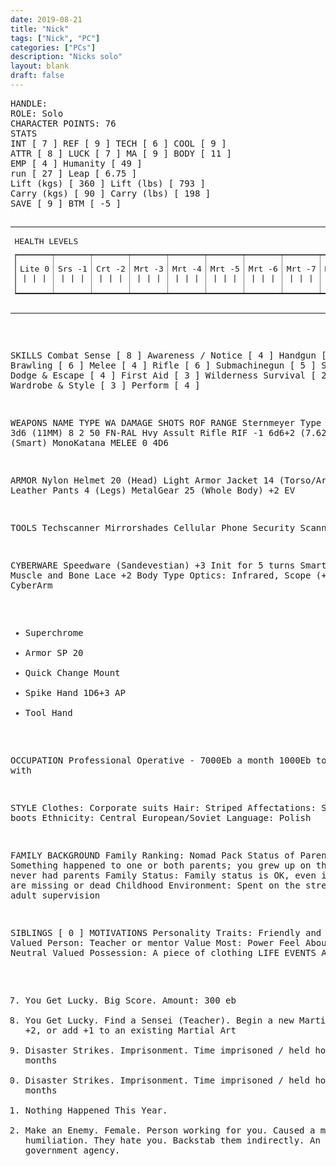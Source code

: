 ```yaml
---
date: 2019-08-21
title: "Nick"
tags: ["Nick", "PC"]
categories: ["PCs"]
description: "Nicks solo"
layout: blank
draft: false
---
```


<pre>
HANDLE: 
ROLE: Solo
CHARACTER POINTS: 76
STATS
INT [ 7 ] REF [ 9 ] TECH [ 6 ] COOL [ 9 ]
ATTR [ 8 ] LUCK [ 7 ] MA [ 9 ] BODY [ 11 ]
EMP [ 4 ] Humanity [ 49 ]
run [ 27 ] Leap [ 6.75 ]
Lift (kgs) [ 360 ] Lift (lbs) [ 793 ]
Carry (kgs) [ 90 ] Carry (lbs) [ 198 ]
SAVE [ 9 ] BTM [ -5 ]

<table>
<tr><td colspan="3"><pre>HEALTH LEVELS<br><table border="1" cellpadding="0" cellspacing="0" width="100%"><tbody><tr valign="top" align="center"><td><pre>Lite 0<br>| | |<br></pre></td><td><pre>Srs -1<br>| | |<br></pre></td><td><pre>Crt -2<br>| | |<br></pre></td><td><pre>Mrt -3<br>| | |<br></pre></td><td><pre>Mrt -4<br>| | |<br></pre></td><td><pre>Mrt -5<br>| | |<br></pre></td><td><pre>Mrt -6<br>| | |<br></pre></td><td><pre>Mrt -7<br>| | |<br></pre></td><td><pre>Mrt -8<br>| | |<br></pre></td><td><pre>Mrt -9<br>| | |<br></pre></td></tr></tbody></table></pre> </td></tr>
</table>

SKILLS
Combat Sense [ 8 ]
Awareness / Notice [ 4 ]
Handgun [ 5 ]
Brawling [ 6 ]
Melee [ 4 ]
Rifle [ 6 ]
Submachinegun [ 5 ]
Stealth [ 2 ]
Dodge & Escape [ 4 ]
First Aid [ 3 ]
Wilderness Survival [ 2 ]
Wardrobe & Style [ 3 ]
Perform [ 4 ]

WEAPONS
NAME TYPE WA DAMAGE SHOTS ROF RANGE
Sternmeyer Type 35 P 0 3d6 (11MM) 8 2 50
FN-RAL Hvy Assult Rifle RIF -1 6d6+2 (7.62) 30 30 400 (Smart)
MonoKatana MELEE 0 4D6

ARMOR
Nylon Helmet 20 (Head)
Light Armor Jacket 14 (Torso/Arms)
Heavy Leather Pants 4 (Legs)
MetalGear 25 (Whole Body) +2 EV

TOOLS
Techscanner
Mirrorshades
Cellular Phone
Security Scanner

CYBERWARE
Speedware (Sandevestian) +3 Init for 5 turns
Smartgun Link
Muscle and Bone Lace +2 Body Type
Optics: Infrared, Scope (+1 targeting)
CyberArm

- Superchrome
- Armor SP 20
- Quick Change Mount
- Spike Hand 1D6+3 AP
- Tool Hand

OCCUPATION
Professional Operative - 7000Eb a month
1000Eb to start with

STYLE
Clothes: Corporate suits
Hair: Striped
Affectations: Spike heel boots
Ethnicity: Central European/Soviet
Language: Polish

FAMILY BACKGROUND
Family Ranking: Nomad Pack
Status of Parents: Something happened to one or both parents; you grew up on the street and never had parents
Family Status: Family status is OK, even if parents are missing or dead
Childhood Environment: Spent on the street, with no adult supervision

SIBLINGS [ 0 ]
MOTIVATIONS
Personality Traits: Friendly and outgoing
Valued Person: Teacher or mentor
Value Most: Power
Feel About People: Neutral
Valued Possession: A piece of clothing
LIFE EVENTS
Age: 22

17. You Get Lucky. Big Score. Amount: 300 eb
18. You Get Lucky. Find a Sensei (Teacher). Begin a new Martial Art at +2, or add +1 to an existing Martial Art
19. Disaster Strikes. Imprisonment. Time imprisoned / held hostage: 10 months
20. Disaster Strikes. Imprisonment. Time imprisoned / held hostage: 3 months
21. Nothing Happened This Year.
22. Make an Enemy. Female. Person working for you. Caused a major humiliation. They hate you. Backstab them indirectly. An entire government agency.
    </pre>
